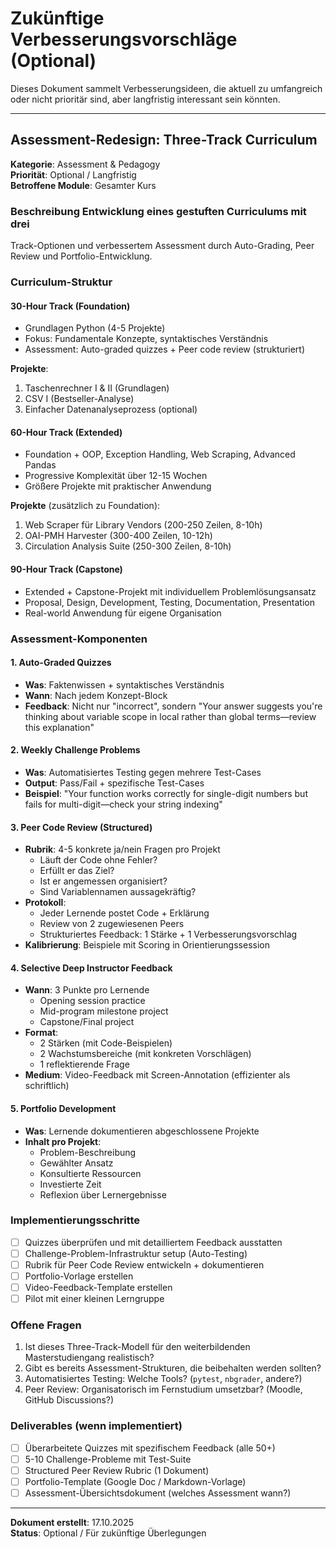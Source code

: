 # Zukünftige Verbesserungsvorschläge (Optional)

Dieses Dokument sammelt Verbesserungsideen, die aktuell zu umfangreich oder
nicht prioritär sind, aber langfristig interessant sein könnten.

---

## Assessment-Redesign: Three-Track Curriculum

**Kategorie**: Assessment & Pedagogy<br>
**Priorität**: Optional / Langfristig<br>
**Betroffene Module**: Gesamter Kurs<br>

### Beschreibung Entwicklung eines gestuften Curriculums mit drei

Track-Optionen und verbessertem Assessment durch Auto-Grading, Peer Review und
Portfolio-Entwicklung.

### Curriculum-Struktur

#### 30-Hour Track (Foundation)

- Grundlagen Python (4-5 Projekte)
- Fokus: Fundamentale Konzepte, syntaktisches Verständnis
- Assessment: Auto-graded quizzes + Peer code review (strukturiert)

**Projekte**:

1. Taschenrechner I & II (Grundlagen)
2. CSV I (Bestseller-Analyse)
3. Einfacher Datenanalyseprozess (optional)

#### 60-Hour Track (Extended)

- Foundation + OOP, Exception Handling, Web Scraping, Advanced Pandas
- Progressive Komplexität über 12-15 Wochen
- Größere Projekte mit praktischer Anwendung

**Projekte** (zusätzlich zu Foundation):

1. Web Scraper für Library Vendors (200-250 Zeilen, 8-10h)
2. OAI-PMH Harvester (300-400 Zeilen, 10-12h)
3. Circulation Analysis Suite (250-300 Zeilen, 8-10h)

#### 90-Hour Track (Capstone)

- Extended + Capstone-Projekt mit individuellem Problemlösungsansatz
- Proposal, Design, Development, Testing, Documentation, Presentation
- Real-world Anwendung für eigene Organisation

### Assessment-Komponenten

#### 1. Auto-Graded Quizzes

- **Was**: Faktenwissen + syntaktisches Verständnis
- **Wann**: Nach jedem Konzept-Block
- **Feedback**: Nicht nur "incorrect", sondern "Your answer suggests you're
  thinking about variable scope in local rather than global terms—review this
  explanation"

#### 2. Weekly Challenge Problems

- **Was**: Automatisiertes Testing gegen mehrere Test-Cases
- **Output**: Pass/Fail + spezifische Test-Cases
- **Beispiel**: "Your function works correctly for single-digit numbers but
  fails for multi-digit—check your string indexing"

#### 3. Peer Code Review (Structured)

- **Rubrik**: 4-5 konkrete ja/nein Fragen pro Projekt
    - Läuft der Code ohne Fehler?
    - Erfüllt er das Ziel?
    - Ist er angemessen organisiert?
    - Sind Variablennamen aussagekräftig?
- **Protokoll**:
    - Jeder Lernende postet Code + Erklärung
    - Review von 2 zugewiesenen Peers
    - Strukturiertes Feedback: 1 Stärke + 1 Verbesserungsvorschlag
- **Kalibrierung**: Beispiele mit Scoring in Orientierungssession

#### 4. Selective Deep Instructor Feedback

- **Wann**: 3 Punkte pro Lernende
    - Opening session practice
    - Mid-program milestone project
    - Capstone/Final project
- **Format**:
    - 2 Stärken (mit Code-Beispielen)
    - 2 Wachstumsbereiche (mit konkreten Vorschlägen)
    - 1 reflektierende Frage
- **Medium**: Video-Feedback mit Screen-Annotation (effizienter als
  schriftlich)

#### 5. Portfolio Development

- **Was**: Lernende dokumentieren abgeschlossene Projekte
- **Inhalt pro Projekt**:
    - Problem-Beschreibung
    - Gewählter Ansatz
    - Konsultierte Ressourcen
    - Investierte Zeit
    - Reflexion über Lernergebnisse

### Implementierungsschritte

- [ ] Quizzes überprüfen und mit detailliertem Feedback ausstatten
- [ ] Challenge-Problem-Infrastruktur setup (Auto-Testing)
- [ ] Rubrik für Peer Code Review entwickeln + dokumentieren
- [ ] Portfolio-Vorlage erstellen
- [ ] Video-Feedback-Template erstellen
- [ ] Pilot mit einer kleinen Lerngruppe

### Offene Fragen

1. Ist dieses Three-Track-Modell für den weiterbildenden Masterstudiengang
   realistisch?
2. Gibt es bereits Assessment-Strukturen, die beibehalten werden sollten?
3. Automatisiertes Testing: Welche Tools? (`pytest`, `nbgrader`, andere?)
4. Peer Review: Organisatorisch im Fernstudium umsetzbar? (Moodle, GitHub
   Discussions?)

### Deliverables (wenn implementiert)

- [ ] Überarbeitete Quizzes mit spezifischem Feedback (alle 50+)
- [ ] 5-10 Challenge-Probleme mit Test-Suite
- [ ] Structured Peer Review Rubric (1 Dokument)
- [ ] Portfolio-Template (Google Doc / Markdown-Vorlage)
- [ ] Assessment-Übersichtsdokument (welches Assessment wann?)

---

**Dokument erstellt**: 17.10.2025<br>
**Status**: Optional / Für zukünftige
Überlegungen
